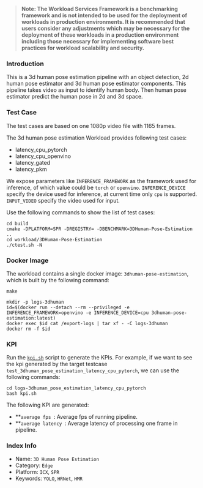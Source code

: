 >
> **Note: The Workload Services Framework is a benchmarking framework and is not intended to be used for the deployment of workloads in production environments. It is recommended that users consider any adjustments which may be necessary for the deployment of these workloads in a production environment including those necessary for implementing software best practices for workload scalability and security.**
>
### Introduction

This is a 3d human pose estimation pipeline with an object detection,
2d human pose estimator and 3d human pose estimator components.
This pipeline takes video as input to identify human body.
Then human pose estimator predict the human pose in 2d and 3d space.

### Test Case

The test cases are based on one 1080p video file with 1165 frames.

The 3d human pose estimation Workload provides following test cases:

- latency_cpu_pytorch
- latency_cpu_openvino
- latency_gated
- latency_pkm

We expose parameters like `INFERENCE_FRAMEWORK` as the framework used for inference,
of which value could be `torch` or `openvino`.
`INFERENCE_DEVICE` specify the device used for inference, at current time only `cpu` is supported.
`INPUT_VIDEO` specify the video used for input.

Use the following commands to show the list of test cases:

```
cd build
cmake -DPLATFORM=SPR -DREGISTRY= -DBENCHMARK=3DHuman-Pose-Estimation ..
cd workload/3DHuman-Pose-Estimation
./ctest.sh -N
```

### Docker Image

The workload contains a single docker image: `3dhuman-pose-estimation`,
which is built by the following command:

```
make
```

```
mkdir -p logs-3dhuman
id=$(docker run --detach --rm --privileged -e INFERENCE_FRAMEWORK=openvino -e INFERENCE_DEVICE=cpu 3dhuman-pose-estimation:latest)
docker exec $id cat /export-logs | tar xf - -C logs-3dhuman
docker rm -f $id
```

### KPI

Run the [`kpi.sh`](kpi.sh) script to generate the KPIs. For example, if we want to see the kpi generated by the target
testcase `test_3dhuman_pose_estimation_latency_cpu_pytorch`, we can use the following commands:

```
cd logs-3dhuman_pose_estimation_latency_cpu_pytorch
bash kpi.sh
```

The following KPI are generated:

- **`average fps `: Average fps of running pipeline.
- **`average latency `: Average latency of processing one frame in pipeline.


### Index Info

- Name: `3D Human Pose Estimation`
- Category: `Edge`
- Platform: `ICX`, `SPR`
- Keywords: `YOLO`, `HRNet`, `HMR`
